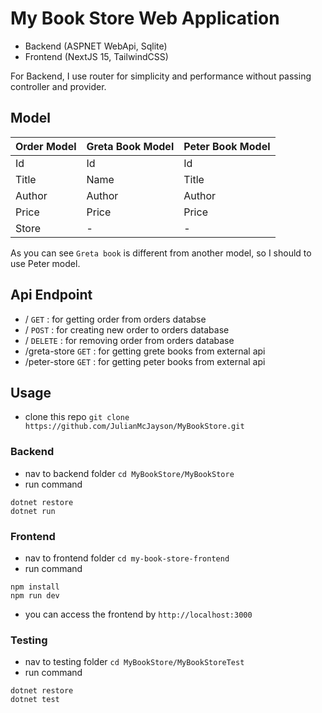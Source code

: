 # My Book Store Web Application
- Backend (ASPNET WebApi, Sqlite)
- Frontend (NextJS 15, TailwindCSS)

For Backend, I use router for simplicity and performance without passing controller and provider.

## Model

| Order Model  | Greta Book Model | Peter Book Model |
| ------------- | ------------- | ------------- |
| Id | Id | Id  |
| Title  | Name  | Title  |
| Author  | Author  | Author  |
| Price  | Price  | Price  |
| Store  | -  | - |

As you can see `Greta book` is different from another model, so I should to use Peter model.

## Api Endpoint
- / `GET` : for getting order from orders databse
- / `POST` : for creating new order to orders database
- / `DELETE` : for removing order from orders database
- /greta-store `GET` : for getting grete books from external api
- /peter-store `GET` : for getting peter books from external api

## Usage

- clone this repo `git clone https://github.com/JulianMcJayson/MyBookStore.git`
  
### Backend
- nav to backend folder `cd MyBookStore/MyBookStore`
- run command
```
dotnet restore
dotnet run
```

### Frontend
- nav to frontend folder `cd my-book-store-frontend`
- run command
```
npm install
npm run dev
```
- you can access the frontend by `http://localhost:3000`
  
### Testing
- nav to testing folder `cd MyBookStore/MyBookStoreTest`
- run command
```
dotnet restore
dotnet test
```
